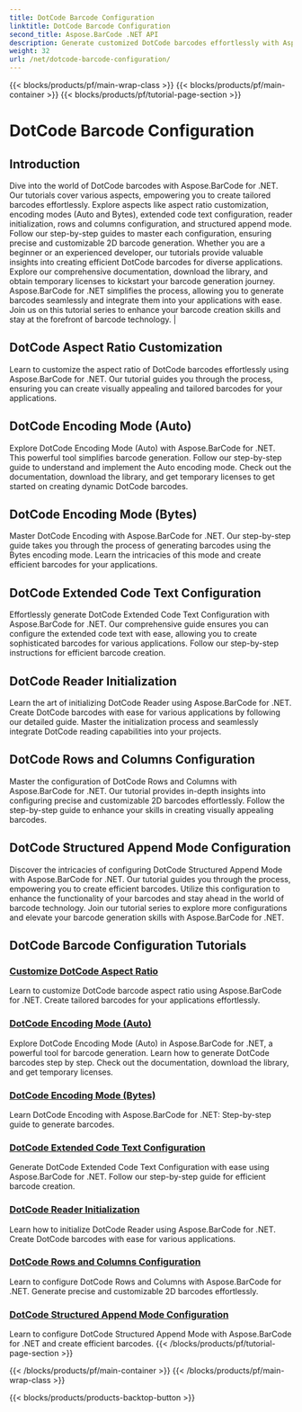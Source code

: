 ```yaml
---
title: DotCode Barcode Configuration
linktitle: DotCode Barcode Configuration
second_title: Aspose.BarCode .NET API
description: Generate customized DotCode barcodes effortlessly with Aspose.BarCode .NET. Learn aspect ratio, encoding modes, extended code text, and reader initialization.
weight: 32
url: /net/dotcode-barcode-configuration/
---
```


{{< blocks/products/pf/main-wrap-class >}}
{{< blocks/products/pf/main-container >}}
{{< blocks/products/pf/tutorial-page-section >}}

# DotCode Barcode Configuration


## Introduction
Dive into the world of DotCode barcodes with Aspose.BarCode for .NET. Our tutorials cover various aspects, empowering you to create tailored barcodes effortlessly. Explore aspects like aspect ratio customization, encoding modes (Auto and Bytes), extended code text configuration, reader initialization, rows and columns configuration, and structured append mode. Follow our step-by-step guides to master each configuration, ensuring precise and customizable 2D barcode generation. Whether you are a beginner or an experienced developer, our tutorials provide valuable insights into creating efficient DotCode barcodes for diverse applications. Explore our comprehensive documentation, download the library, and obtain temporary licenses to kickstart your barcode generation journey. Aspose.BarCode for .NET simplifies the process, allowing you to generate barcodes seamlessly and integrate them into your applications with ease. Join us on this tutorial series to enhance your barcode creation skills and stay at the forefront of barcode technology. |

## DotCode Aspect Ratio Customization
Learn to customize the aspect ratio of DotCode barcodes effortlessly using Aspose.BarCode for .NET. Our tutorial guides you through the process, ensuring you can create visually appealing and tailored barcodes for your applications.

## DotCode Encoding Mode (Auto)
Explore DotCode Encoding Mode (Auto) with Aspose.BarCode for .NET. This powerful tool simplifies barcode generation. Follow our step-by-step guide to understand and implement the Auto encoding mode. Check out the documentation, download the library, and get temporary licenses to get started on creating dynamic DotCode barcodes.

## DotCode Encoding Mode (Bytes)
Master DotCode Encoding with Aspose.BarCode for .NET. Our step-by-step guide takes you through the process of generating barcodes using the Bytes encoding mode. Learn the intricacies of this mode and create efficient barcodes for your applications.

## DotCode Extended Code Text Configuration
Effortlessly generate DotCode Extended Code Text Configuration with Aspose.BarCode for .NET. Our comprehensive guide ensures you can configure the extended code text with ease, allowing you to create sophisticated barcodes for various applications. Follow our step-by-step instructions for efficient barcode creation.

## DotCode Reader Initialization
Learn the art of initializing DotCode Reader using Aspose.BarCode for .NET. Create DotCode barcodes with ease for various applications by following our detailed guide. Master the initialization process and seamlessly integrate DotCode reading capabilities into your projects.

## DotCode Rows and Columns Configuration
Master the configuration of DotCode Rows and Columns with Aspose.BarCode for .NET. Our tutorial provides in-depth insights into configuring precise and customizable 2D barcodes effortlessly. Follow the step-by-step guide to enhance your skills in creating visually appealing barcodes.

## DotCode Structured Append Mode Configuration

Discover the intricacies of configuring DotCode Structured Append Mode with Aspose.BarCode for .NET. Our tutorial guides you through the process, empowering you to create efficient barcodes. Utilize this configuration to enhance the functionality of your barcodes and stay ahead in the world of barcode technology. Join our tutorial series to explore more configurations and elevate your barcode generation skills with Aspose.BarCode for .NET.

## DotCode Barcode Configuration Tutorials
### [Customize DotCode Aspect Ratio](./dotcode-aspect-ratio-customization/)
Learn to customize DotCode barcode aspect ratio using Aspose.BarCode for .NET. Create tailored barcodes for your applications effortlessly.
### [DotCode Encoding Mode (Auto)](./dotcode-encoding-mode-auto/)
Explore DotCode Encoding Mode (Auto) in Aspose.BarCode for .NET, a powerful tool for barcode generation. Learn how to generate DotCode barcodes step by step. Check out the documentation, download the library, and get temporary licenses.
### [DotCode Encoding Mode (Bytes)](./dotcode-encoding-mode-bytes/)
Learn DotCode Encoding with Aspose.BarCode for .NET: Step-by-step guide to generate barcodes.
### [DotCode Extended Code Text Configuration](./dotcode-extended-code-text-configuration/)
Generate DotCode Extended Code Text Configuration with ease using Aspose.BarCode for .NET. Follow our step-by-step guide for efficient barcode creation.
### [DotCode Reader Initialization](./dotcode-reader-initialization/)
Learn how to initialize DotCode Reader using Aspose.BarCode for .NET. Create DotCode barcodes with ease for various applications.
### [DotCode Rows and Columns Configuration](./dotcode-rows-columns-configuration/)
Learn to configure DotCode Rows and Columns with Aspose.BarCode for .NET. Generate precise and customizable 2D barcodes effortlessly.
### [DotCode Structured Append Mode Configuration](./dotcode-structured-append-mode-configuration/)
Learn to configure DotCode Structured Append Mode with Aspose.BarCode for .NET and create efficient barcodes.
{{< /blocks/products/pf/tutorial-page-section >}}

{{< /blocks/products/pf/main-container >}}
{{< /blocks/products/pf/main-wrap-class >}}

{{< blocks/products/products-backtop-button >}}
